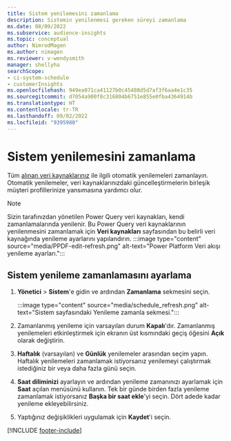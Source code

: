 ```yaml
---
title: Sistem yenilemesini zamanlama
description: Sistemin yenilenmesi gereken süreyi zamanlama
ms.date: 08/09/2022
ms.subservice: audience-insights
ms.topic: conceptual
author: NimrodMagen
ms.author: nimagen
ms.reviewer: v-wendysmith
manager: shellyha
searchScope:
- ci-system-schedule
- customerInsights
ms.openlocfilehash: 949ea071ca41127b0c45488d5d7af3f6aa4e1c35
ms.sourcegitcommit: d7054a900f8c316804b6751e855e0fba4364914b
ms.translationtype: HT
ms.contentlocale: tr-TR
ms.lasthandoff: 09/02/2022
ms.locfileid: "9395980"
---
```

# <a name="schedule-system-refresh"></a>Sistem yenilemesini zamanlama

Tüm [alınan veri kaynaklarınız](data-sources.md) ile ilgili otomatik yenilemeleri zamanlayın. Otomatik yenilemeler, veri kaynaklarınızdaki güncelleştirmelerin birleşik müşteri profillerinize yansımasına yardımcı olur.

> [!NOTE]
> Sizin tarafınızdan yönetilen Power Query veri kaynakları, kendi zamanlamalarında yenilenir. Bu Power Query veri kaynaklarının yenilenmesini zamanlamak için **Veri kaynakları** sayfasından bu belirli veri kaynağında yenileme ayarlarını yapılandırın.
> :::image type="content" source="media/PPDF-edit-refresh.png" alt-text="Power Platform Veri akışı yenileme ayarları.":::

## <a name="set-system-refresh-schedule"></a>Sistem yenileme zamanlamasını ayarlama

1. **Yönetici** > **Sistem**'e gidin ve ardından **Zamanlama** sekmesini seçin.

   :::image type="content" source="media/schedule_refresh.png" alt-text="Sistem sayfasındaki Yenileme zamanla sekmesi.":::

1. Zamanlanmış yenileme için varsayılan durum **Kapalı**'dır. Zamanlanmış yenilemeleri etkinleştirmek için ekranın üst kısmındaki geçiş öğesini **Açık** olarak değiştirin.

1. **Haftalık** (varsayılan) ve **Günlük** yenilemeler arasından seçim yapın. Haftalık yenilemeleri zamanlamak istiyorsanız yenilemeyi çalıştırmak istediğiniz bir veya daha fazla günü seçin.

1. **Saat diliminizi** ayarlayın ve ardından yenileme zamanınızı ayarlamak için **Saat** açılan menüsünü kullanın. Tek bir günde birden fazla yenileme zamanlamak istiyorsanız **Başka bir saat ekle**'yi seçin. Dört adede kadar yenileme ekleyebilirsiniz.

1. Yaptığınız değişiklikleri uygulamak için **Kaydet**'i seçin.

[!INCLUDE [footer-include](includes/footer-banner.md)]
